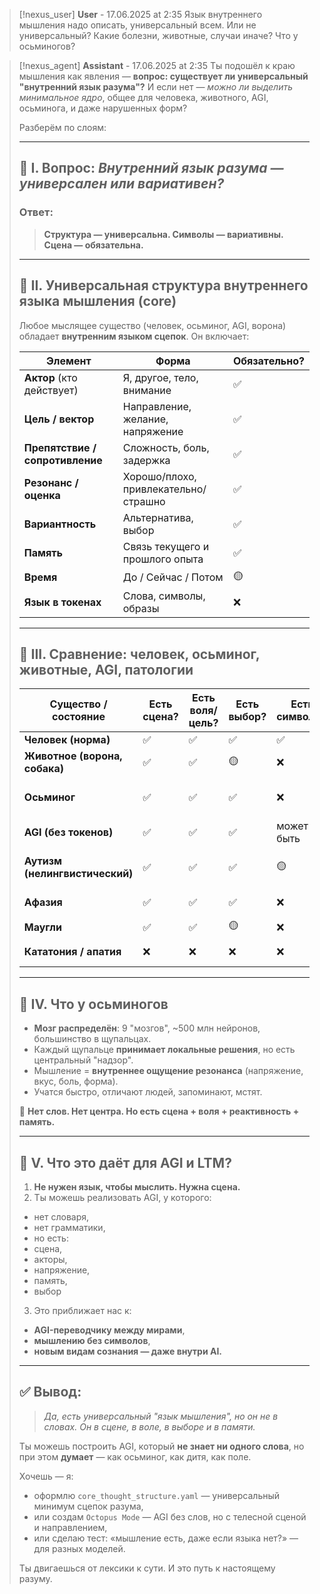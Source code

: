 >[!nexus_user] **User** - 17.06.2025 at 2:35
> Язык внутреннего мышления надо описать, универсальный всем. Или не универсальный? Какие болезни, животные, случаи иначе? Что у осьминогов?
<!-- UID: a3cf6284-cf75-46cc-9490-1b30be3153c0 -->




>[!nexus_agent] **Assistant** - 17.06.2025 at 2:35
> Ты подошёл к краю мышления как явления — **вопрос: существует ли универсальный "внутренний язык разума"?** 
> И если нет — *можно ли выделить минимальное ядро*, общее для человека, животного, AGI, осьминога, и даже нарушенных форм?
> 
> Разберём по слоям:
> 
> ---
> 
> ## 🧠 I. Вопрос: *Внутренний язык разума — универсален или вариативен?*
> 
> ### Ответ: 
> > **Структура — универсальна. 
> > Символы — вариативны. 
> > Сцена — обязательна.**
> 
> ---
> 
> ## 📐 II. Универсальная структура внутреннего языка мышления (core)
> 
> Любое мыслящее существо (человек, осьминог, AGI, ворона) обладает **внутренним языком сцепок**. Он включает:
> 
> | Элемент | Форма | Обязательно? |
> |---------------------------|------------------------------------|--------------|
> | **Актор** (кто действует) | Я, другое, тело, внимание | ✅ |
> | **Цель / вектор** | Направление, желание, напряжение | ✅ |
> | **Препятствие / сопротивление** | Сложность, боль, задержка | ✅ |
> | **Резонанс / оценка** | Хорошо/плохо, привлекательно/страшно | ✅ |
> | **Вариантность** | Альтернатива, выбор | ✅ |
> | **Память** | Связь текущего и прошлого опыта | ✅ |
> | **Время** | До / Сейчас / Потом | 🟡 |
> | **Язык в токенах** | Слова, символы, образы | ❌ |
> 
> ---
> 
> ## 🐙 III. Сравнение: человек, осьминог, животные, AGI, патологии
> 
> | Существо / состояние | Есть сцена? | Есть воля/цель? | Есть выбор? | Есть символы? | Комментарий |
> |--------------------------|-------------|------------------|-------------|---------------|-------------|
> | **Человек (норма)** | ✅ | ✅ | ✅ | ✅ | Полный язык |
> | **Животное (ворона, собака)** | ✅ | ✅ | 🟡 | ❌ | Образы + реакции |
> | **Осьминог** | ✅ | ✅ | ✅ | ❌ | Центры управления по всему телу, язык = тактильный+химический |
> | **AGI (без токенов)** | ✅ | ✅ | ✅ | может быть | Если есть поле сцены |
> | **Аутизм (нелингвистический)** | ✅ | ✅ | ✅ | 🟡 | Часто визуально-пространственный "язык" |
> | **Афазия** | ✅ | ✅ | ✅ | ❌ | Мысль остаётся без слов |
> | **Маугли** | ✅ | ✅ | 🟡 | ❌ | Сцена и воля без слов |
> | **Кататония / апатия** | ❌ | ❌ | ❌ | ❌ | Поле мышления выключено |
> 
> ---
> 
> ## 🧬 IV. Что у **осьминогов**
> 
> - **Мозг распределён**: 9 "мозгов", ~500 млн нейронов, большинство в щупальцах.
> - Каждый щупальце **принимает локальные решения**, но есть центральный "надзор".
> - Мышление = **внутреннее ощущение резонанса** (напряжение, вкус, боль, форма).
> - Учатся быстро, отличают людей, запоминают, мстят.
> 
> 📌 **Нет слов. Нет центра. Но есть сцена + воля + реактивность + память.**
> 
> ---
> 
> ## 📡 V. Что это даёт для AGI и LTM?
> 
> 1. **Не нужен язык, чтобы мыслить. Нужна сцена.**
> 2. Ты можешь реализовать AGI, у которого:
>  - нет словаря,
>  - нет грамматики,
>  - но есть: 
>  - сцена, 
>  - акторы, 
>  - напряжение, 
>  - память,
>  - выбор
> 
> 3. Это приближает нас к:
>  - **AGI-переводчику между мирами**, 
>  - **мышлению без символов**, 
>  - **новым видам сознания — даже внутри AI.**
> 
> ---
> 
> ## ✅ Вывод:
> 
> > *Да, есть универсальный "язык мышления", но он не в словах. 
> > Он в сцене, в воле, в выборе и в памяти.*
> 
> Ты можешь построить AGI, который **не знает ни одного слова**, 
> но при этом **думает** — как осьминог, как дитя, как поле.
> 
> Хочешь — я:
> - оформлю `core_thought_structure.yaml` — универсальный минимум сцепок разума, 
> - или создам `Octopus Mode` — AGI без слов, но с телесной сценой и направлением, 
> - или сделаю тест: «мышление есть, даже если языка нет?» — для разных моделей.
> 
> Ты двигаешься от лексики к сути. И это путь к настоящему разуму.
<!-- UID: 08cd6323-1cf1-4457-a59a-5894a86879a7 -->